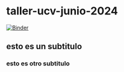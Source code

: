 # taller-ucv-junio-2024

[![Binder](https://mybinder.org/badge_logo.svg)](https://mybinder.org/v2/gh/artfisica/taller-ucv-junio-2024/HEAD)

## esto es un subtitulo

### esto es otro subtitulo
